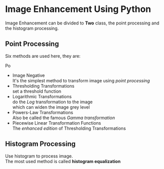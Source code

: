Image Enhancement Using Python
==================

Image Enhancement can be divided to **Two** class, the point processing and the histogram processing.

Point Processing
---------

Six methods are used here, they are:

Po
- Image Negative <br>
It's the simplest method to transform image using *point processing*
- Thresholding Transformations <br>
set a threshold function
- Logarithmic Transformations <br>
do the *Log* transformation to the image <br>
which can widen the image grey level
- Powers-Law Transformations <br>
Also be called the famous *Gamma transformation*
- Piecewise Linear Transformation Functions <br>
The *enhanced edition* of Thresholding Transformations

Histogram Processing
---------
Use histogram to process image.<br>
The most used method is called **histogram equalization**<br>
